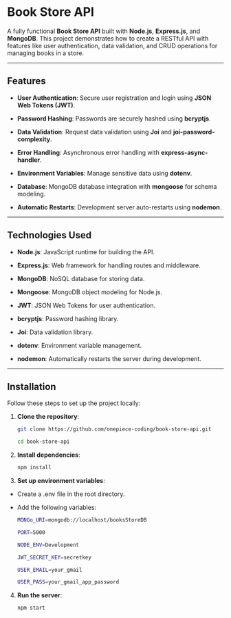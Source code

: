 # Book Store API

A fully functional **Book Store API** built with **Node.js**, **Express.js**, and **MongoDB**. This project demonstrates how to create a RESTful API with features like user authentication, data validation, and CRUD operations for managing books in a store.

---

## Features

- **User Authentication**: Secure user registration and login using **JSON Web Tokens (JWT)**.
  
- **Password Hashing**: Passwords are securely hashed using **bcryptjs**.
  
- **Data Validation**: Request data validation using **Joi** and **joi-password-complexity**.
  
- **Error Handling**: Asynchronous error handling with **express-async-handler**.
  
- **Environment Variables**: Manage sensitive data using **dotenv**.
  
- **Database**: MongoDB database integration with **mongoose** for schema modeling.
  
- **Automatic Restarts**: Development server auto-restarts using **nodemon**.

---

## Technologies Used

- **Node.js**: JavaScript runtime for building the API.
  
- **Express.js**: Web framework for handling routes and middleware.
  
- **MongoDB**: NoSQL database for storing data.
  
- **Mongoose**: MongoDB object modeling for Node.js.
  
- **JWT**: JSON Web Tokens for user authentication.
  
- **bcryptjs**: Password hashing library.
  
- **Joi**: Data validation library.
  
- **dotenv**: Environment variable management.
  
- **nodemon**: Automatically restarts the server during development.

---

## Installation

Follow these steps to set up the project locally:

1. **Clone the repository**:
   
   ```bash
   git clone https://github.com/onepiece-coding/book-store-api.git
   
   cd book-store-api

2. **Install dependencies**:
      ```bash
      npm install

3. **Set up environment variables**:

- Create a .env file in the root directory.

- Add the following variables:

   ```bash
   MONGo_URI=mongodb://localhost/booksStoreDB
   
   PORT=5000
   
   NODE_ENV=Development
   
   JWT_SECRET_KEY=secretkey
   
   USER_EMAIL=your_gmail
   
   USER_PASS=your_gmail_app_password

4. **Run the server**:
   
   ```bash
   npm start
